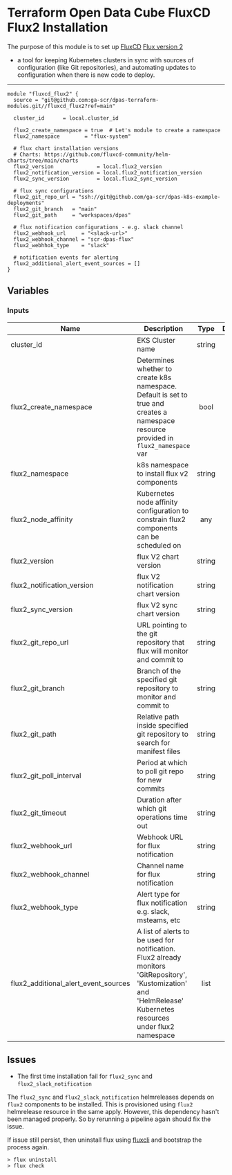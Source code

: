 # Terraform Open Data Cube FluxCD Flux2 Installation

The purpose of this module is to set up [FluxCD](https://fluxcd.io/docs/) [Flux version 2](https://github.com/fluxcd/flux2)
- a tool for keeping Kubernetes clusters in sync with sources of configuration (like Git repositories),
and automating updates to configuration when there is new code to deploy.

---

```hcl-terraform
module "fluxcd_flux2" {
  source = "git@github.com:ga-scr/dpas-terraform-modules.git//fluxcd_flux2?ref=main"

  cluster_id      = local.cluster_id
  
  flux2_create_namespace = true  # Let's module to create a namespace
  flux2_namespace        = "flux-system"

  # flux chart installation versions
  # Charts: https://github.com/fluxcd-community/helm-charts/tree/main/charts
  flux2_version              = local.flux2_version
  flux2_notification_version = local.flux2_notification_version
  flux2_sync_version         = local.flux2_sync_version

  # flux sync configurations
  flux2_git_repo_url = "ssh://git@github.com/ga-scr/dpas-k8s-example-deployments"
  flux2_git_branch   = "main"
  flux2_git_path     = "workspaces/dpas"

  # flux notification configurations - e.g. slack channel
  flux2_webhook_url     = "<slack-url>"
  flux2_webhook_channel = "scr-dpas-flux"
  flux2_webhhok_type    = "slack"

  # notification events for alerting
  flux2_additional_alert_event_sources = []
}
```

## Variables

### Inputs
| Name                                 | Description                                                                                                                                                        |  Type  | Default | Required |
|--------------------------------------|--------------------------------------------------------------------------------------------------------------------------------------------------------------------|:------:|:-------:|:--------:|
| cluster_id                           | EKS Cluster name                                                                                                                                                   | string |         |   Yes    |
| flux2_create_namespace               | Determines whether to create k8s namespace. Default is set to true and creates a namespace resource provided in `flux2_namespace` var                              |  bool  |  true   |    No    |
| flux2_namespace                      | k8s namespace to install flux v2 components                                                                                                                        | string |         |   Yes    |
| flux2_node_affinity                  | Kubernetes node affinity configuration to constrain flux2 components can be scheduled on                                                                           |  any   |   {}    |    No    |
| flux2_version                        | flux V2 chart version                                                                                                                                              | string |         |    No    |
| flux2_notification_version           | flux V2 notification chart version                                                                                                                                 | string |         |    No    |
| flux2_sync_version                   | flux V2 sync chart version                                                                                                                                         | string |         |    No    |
| flux2_git_repo_url                   | URL pointing to the git repository that flux will monitor and commit to                                                                                            | string |         |   Yes    |
| flux2_git_branch                     | Branch of the specified git repository to monitor and commit to                                                                                                    | string |         |   Yes    |
| flux2_git_path                       | Relative path inside specified git repository to search for manifest files                                                                                         | string |         |   Yes    |
| flux2_git_poll_interval              | Period at which to poll git repo for new commits                                                                                                                   | string |   1m    |    No    |
| flux2_git_timeout                    | Duration after which git operations time out                                                                                                                       | string |   20s   |    No    |
| flux2_webhook_url                    | Webhook URL for flux notification                                                                                                                                  | string |         |   Yes    |
| flux2_webhook_channel                | Channel name for flux notification                                                                                                                                 | string |         |   Yes    |
| flux2_webhook_type                   | Alert type for flux notification e.g. slack, msteams, etc                                                                                                          | string |         |   Yes    |
| flux2_additional_alert_event_sources | A list of alerts to be used for notification. Flux2 already monitors 'GitRepository', 'Kustomization' and 'HelmRelease' Kubernetes resources under flux2 namespace |  list  |         |    No    |

## Issues

* The first time installation fail for `flux2_sync` and `flux2_slack_notification` 

The `flux2_sync` and `flux2_slack_notification` helmreleases depends on `flux2` components to be installed.
This is provisioned using `flux2` helmrelease resource in the same apply. However, this dependency hasn't been managed properly.
So by rerunning a pipeline again should fix the issue.

If issue still persist, then uninstall flux using [fluxcli](https://fluxcd.io/docs/cmd/) and bootstrap the process again.

```
> flux uninstall
> flux check
```